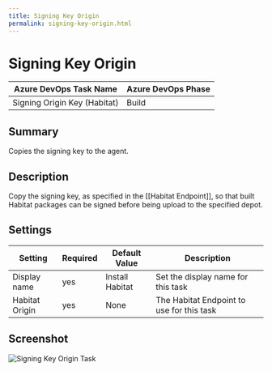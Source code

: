 ```yaml
---
title: Signing Key Origin
permalink: signing-key-origin.html
---
```


# Signing Key Origin

| **Azure DevOps Task Name**           | **Azure DevOps Phase** |
|------------------------------|----------------|
| Signing Origin Key (Habitat) | Build          |

## Summary

Copies the signing key to the agent.

## Description

Copy the signing key, as specified in the [[Habitat Endpoint]], so that built Habitat packages can be signed before being upload to the specified depot.

## Settings

| Setting        | Required | Default Value   | Description                               |
|----------------|----------|-----------------|-------------------------------------------|
| Display name   | yes      | Install Habitat | Set the display name for this task        |
| Habitat Origin | yes      | None            | The Habitat Endpoint to use for this task |

## Screenshot

![Signing Key Origin Task](/images/signing_key_origin.png)
